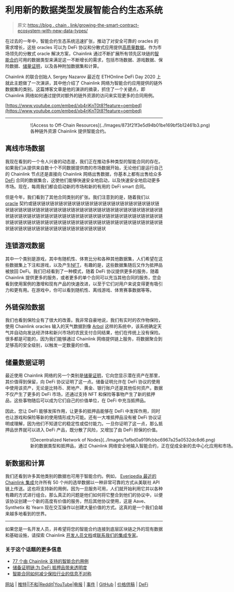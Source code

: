 # 利用新的数据类型发展智能合约生态系统

> 原文:[https://blog . chain . link/growing-the-smart-contract-ecosystem-with-new-data-types/](https://blog.chain.link/growing-the-smart-contract-ecosystem-with-new-data-types/)

在过去的一年中，智能合约生态系统迅速扩张，推动了对安全可靠的 oracles 的需求增长，这些 oracles 可以为 DeFi 协议和分散式应用提供[高质量数据](https://blog.chain.link/the-importance-of-data-quality-for-defi/)。作为市场领先的分散式 oracle 解决方案，Chainlink 通过不断扩展所有领先区块链的[智能合约](https://chain.link/education/smart-contracts)可用的数据类型来满足这一不断增长的需求，包括市场数据、游戏数据、保险数据、[储量证明](https://chain.link/proof-of-reserve)，以及各种附加数据集和计算。

Chainlink 的联合创始人 Sergey Nazarov 最近在 ETHOnline DeFi Day 2020 上就此主题做了一次演讲，其中他介绍了 Chainlink 网络为智能合约应用提供的链外数据集的类别。这篇博客文章是他的演讲的摘录，抓住了一个关键点，即 Chainlink 网络如何通过提供对额外的链外资源的访问来实现更多的合同用例。

[https://www.youtube.com/embed/xb4rjKnT0t8?feature=oembed](https://www.youtube.com/embed/xb4rjKnT0t8?feature=oembed)

* * *

<figure class="kg-card kg-image-card kg-width-wide kg-card-hascaption">

<figure id="attachment_1387" aria-describedby="caption-attachment-1387" style="width: 1600px" class="wp-caption alignnone">![Access to Off-Chain Resources](../Images/873f21f3e5d94b01be169bf5b12461b3.png)

<figcaption id="caption-attachment-1387" class="wp-caption-text">各种链外资源 Chainlink 提供智能合约。</figcaption>

</figure>

<figcaption></figcaption>

</figure>

## 离线市场数据

我现在看到的一个令人兴奋的动态是，我们正在推动多种类型的智能合同的存在。如果我们从提供来自数十个不同数据提供商的市场数据开始，无论他们是运行自己的 Chainlink 节点还是直接向 Chainlink 网络出售数据，你基本上都有出售给众多 [DeFi](https://chain.link/education/defi) 合同的数据集合，这使他们能够快速安全地启动，以及快速安全地启动更多市场。现在，每周我们都会启动新的市场和新的有用的 DeFi smart 合同。

但是今年，我们看到了其他合同类别的扩张。我们注意到的是，随着我们以 [oracle](https://chain.link/education/blockchain-oracles) 契约或链状链状链状链状链状链状链状链状链状链状链状链状链状链状链状链状链状链状链状链状链状链状链状链状链状链状链状链状链状链状链状链状链状链状链状链状链状链状链状链状链状链状链状链状链状链状链状链状链状链状链状链状链状链状链状链状链状链状链状链状链状链状链状链状链状链状链状链状链状链状链状链状链状链状链状链状链状链状链状链状

## 连锁游戏数据

其中一个类别是游戏，其中有随机性、体育比分和各种其他数据集，人们希望在这些数据集上下注和游戏，以及产生[NFT](https://chain.link/education/nfts)，有趣的是，这些数据集随后又作为抵押品被放回 DeFi。我们已经看到了一种模式，随着 DeFi 协议提供更多的服务，随着 Chainlink 提供更多的服务，或者更多的单个合同可以充当其他合同的服务，您会看到使用案例的激增和现有产品的快速改进，以至于它们对用户来说变得更有吸引力和更有用。在游戏中，你可以看到随机性、离线游戏、体育赛事数据等等。

## 外链保险数据

我们也看到保险业有了很大的改善。我非常自豪地说，我们有实时的农作物保险，使用 Chainlink oracles 输入的天气数据到像 [Arbol](https://arbolmarket.medium.com/businesses-and-farmers-can-now-hedge-weather-risk-through-the-arbol-platform-and-chainlink-data-d6f36506146c) 这样的系统中，该系统确定天气并自动向发达经济体和新兴市场的农民支付合同结果，他们在传统上没有保险。很多都是可能的，因为我们能够通过 Chainlink 网络提供链上服务，将数据聚合到足够高的安全级别，以触发一定数量的价值。

## 储量数据证明

最近使用 Chainlink 网络的另一个类别是[储量证明](https://blog.chain.link/chainlink-proof-of-reserve-bringing-transparency-to-defi-collateral/)，它向您显示潜在资产在那里，其价值得到保留，向 DeFi 协议证明了这一点。储备证明允许在 DeFi 协议的使用中使用该资产，无论是比特币、房地产、黄金、银行账户还是其他任何资产。数据不仅产生了更多的 DeFi 市场，还通过支持 NFT 和保险等事物产生了新的抵押品，这些事物随后可以成为它们自己的价值单位，在 DeFi 中充当抵押品。

因此，您让 DeFi 能够发挥作用，让更多的抵押品能够在 DeFi 中发挥作用，同时也让游戏和保险等新的使用情形成为可能。还有一大堆抵押品没有被 DeFi 协议证明或理解，因为他们不知道它的稳定性或偿付能力。一旦你证明了这一点，那么抵押品世界就可以进入 DeFi 产品，既分散了风险，又增加了由 DeFi 担保的价值。

<figure class="kg-card kg-image-card kg-width-wide kg-card-hascaption">

<figure id="attachment_1388" aria-describedby="caption-attachment-1388" style="width: 1600px" class="wp-caption alignnone">![Decentralized Network of Nodes](../Images/1afbd0a919fcbbc6967a25a0532dc8d6.png)

<figcaption id="caption-attachment-1388" class="wp-caption-text">新的数据类型和抵押品，通过 Chainlink 网络安全地输入智能合约，正在促成全新的去中心化应用和市场。</figcaption>

</figure>

<figcaption></figcaption>

</figure>

## 新数据和计算

我们还看到许多其他类别的数据也可用于智能合约。例如， [Everipedia 最近的 Chainlink 集成](https://everipedia.org/blog/everipedia-launches-chainlink-node-to-bring-us-election-results-onto-the-blockchain)允许所有 50 个州的选举数据以一种非常可靠的方式从美联社 API 链上传送。这也将支持新的用例，因为一旦服务可用，人们就开始利用它并以各种有趣的方式进行组合。那么真正的问题是他们如何将它整合到他们的协议中，以便该协议创建一个新的高度有价值的服务，然后其他协议使用，这是 Aave、Synthetix 和 Yearn 现在交互操作以创建大量价值的方式。这真的是一个我们会越来越多地看到的世界。

* * *

如果您是一名开发人员，并希望将您的智能合约连接到底层区块链之外的现有数据和基础设施，请探索 Chainlink [开发人员文档](https://docs.chain.link/)或[联系我们的集成专家](https://chainlink.typeform.com/to/gEwrPO)。

### 关于这个话题的更多信息

*   [77 个由 Chainlink 支持的智能合约用例](https://blog.chain.link/44-ways-to-enhance-your-smart-contract-with-chainlink/)
*   [储备证明链:为 DeFi 抵押品带来透明度](https://blog.chain.link/chainlink-proof-of-reserve-bringing-transparency-to-defi-collateral/)
*   [智能合同如何减少保险行业的信息不对称](https://blog.chain.link/blockchain-insurance/)

[网站](https://chain.link/) | [推特](https://twitter.com/chainlink)|[|](https://www.reddit.com/r/Chainlink/)[不和](https://discordapp.com/invite/aSK4zew)|[Reddit](https://www.reddit.com/r/Chainlink/)|[YouTube](https://www.youtube.com/channel/UCnjkrlqaWEBSnKZQ71gdyFA)|[电报](https://t.me/chainlinkofficial) | [事件](https://blog.chain.link/tag/events/) | [GitHub](https://github.com/smartcontractkit/chainlink) | [价格供稿](https://feeds.chain.link/) | [DeFi](https://www.chain.link/solutions/defi)
